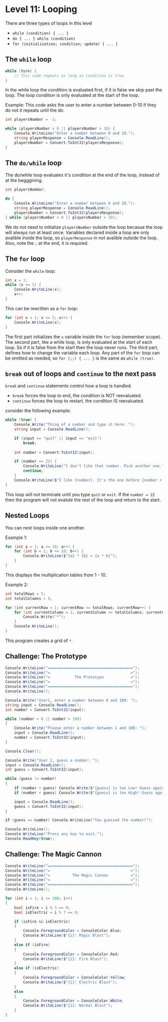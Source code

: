 # Level 11: Looping
There are three types of loops in this level
- `while (condition) { ... }`
- `do { ... } while (condition)`
- `for (initialization; condition; update) { ... }`

## The `while` loop
```csharp
while (ture) {
    // This code repeats as long as condition is true.
}
```
In the while loop the condition is evaluated first, if it is false we skip past the loop. The loop condition is only evaluated at the start of the loop. 

Example: This code asks the user to enter a number between 0-10 if they do not it repeats until the do. 
```csharp
int playersNumber = -1;

while (playersNumber < 0 || playersNumber > 10) {
    Console.WriteLine("Enter a number between 0 and 10.");
    string playerResponse = Console.ReadLine();
    playersNumber = Convert.ToInt32(playersResponse);
}
```

## The `do/while` loop
The do/while loop evaluates it's condition at the end of the loop, instead of at the begggining. 
```csharp
int playersNumber;

do {
    Console.WriteLine("Enter a number between 0 and 10.");
    string playerResponse = Console.ReadLine();
    playersNumber = Convert.ToInt32(playersResponse);
} while (playersNumber < 0 || playersNumber > 10);
```
We do not need to initialize `playersNumber` outside the loop becasue the loop will always run at least once. Variables declared inside a loop are only avalible inside the loop, so `playerResponse` in not avalible outside the loop. Also, note the `;` at the end, it is required. 

## The `for` loop
Consider the `while` loop:
```csharp
int x = 1;
while (x <= 5) {
    Console.WriteLine(x);
    x++;
}
```
This can be rewritten as a `for` loop:
```csharp
for (int x = 1; x <= 5; x++) {
    Console.WriteLine(x);
}
```
The first part initializes the `x` variable inside the `for` loop (remember scope). The second part, like a while loop, is only evaluated at the start of each loop. So if it is false from the start then the loop never runs. The third part, defines how to change the variable each loop. Any part of the `for` loop can be omitted as needed, so `for (;;) { ... }` is the same as `while (true)`.

## `break` out of loops and `continue` to the next pass
`break` and `continue` statements control how a loop is handled. 
- `break` forces the loop to end, the condition is NOT reevaluated.  
- `continue` forces the loop to restart, the condition IS reevaluated.

consider the following example:
```csharp
while (true) {
    Console.Write("Thing of a number and type it here: ");
    string input = Console.ReadLine();

    if (input == "quit" || input == "exit") 
        break;
    
    int number = Convert.ToInt32(input);

    if (number == 22) {
        Console.WriteLine("I don't like that number. Pick another one.");
        continue;
    }
    Console.WriteLine($"I like {number}. It's the one before {number + 1}!");
}
```

This loop will not terminate until you type `quit` or `exit`. If the `number = 22` then the program will not evalute the rest of the loop and return to the start. 

## Nested Loops
You can nest loops inside one another. 

Example 1: 
```csharp
for (int a = 1; a <= 10; a++) {
    for (int b = 1; b <= 10; b++) {
        Console.WriteLine($"{a} * {b} = {a * b}");
    }
}
```
This displays the multiplication tables from 1 - 10.

Example 2:
```csharp
int totalRows = 5;
int totalColumns = 5;

for (int currentRow = 1; currentRow <= totalRows; currentRow++) {
    for (int currentColumn = 1; currentColumn <= totalColumns; currentColumn++) {
        Console.Write("*");
    }
    Console.WriteLine();
}
```
This program creates a grid of `*`. 

## Challenge: The Prototype
```cs
Console.WriteLine("======================================");
Console.WriteLine("=                                    =");
Console.WriteLine("=           The Prototype            =");
Console.WriteLine("=                                    =");
Console.WriteLine("======================================");
Console.WriteLine();

Console.Write("User1, enter a number between 0 and 100: ");
string input = Console.ReadLine();
int number = Convert.ToInt32(input);

while (number < 0 || number > 100)
{
    Console.Write("Please enter a number between 1 and 100: ");
    input = Console.ReadLine();
    number = Convert.ToInt32(input);
}

Console.Clear();

Console.Write("User 2, guess a number: ");
input = Console.ReadLine();
int guess = Convert.ToInt32(input);

while (guess != number)
{
    if (number > guess) Console.Write($"{guess} is too Low! Guess again: ");
    if (number < guess) Console.Write($"{guess} is too High! Guess again: ");

    input = Console.ReadLine();
    guess = Convert.ToInt32(input);
}

if (guess == number) Console.WriteLine("You guessed the number!");

Console.WriteLine();
Console.WriteLine("Press any key to exit.");
Console.ReadKey(true);
```

## Challenge: The Magic Cannon
```cs
Console.WriteLine("======================================");
Console.WriteLine("=                                    =");
Console.WriteLine("=          The Magic Cannon          =");
Console.WriteLine("=                                    =");
Console.WriteLine("======================================");
Console.WriteLine();

for (int i = 1; i <= 100; i++)
{
    bool isFire = i % 3 == 0;
    bool isElectric = i % 7 == 0;

    if (isFire && isElectric)
    {
        Console.ForegroundColor = ConsoleColor.Blue;
        Console.WriteLine($"{i}: Magic Blast");
    }
    else if (isFire)
    {
        Console.ForegroundColor = ConsoleColor.Red;
        Console.WriteLine($"{i}: Fire Blast");
    }
    else if (isElectric)
    {
        Console.ForegroundColor = ConsoleColor.Yellow;
        Console.WriteLine($"{i}: Electric Blast");
    }
    else
    {
        Console.ForegroundColor = ConsoleColor.White;
        Console.WriteLine($"{i}: Normal Blast");
    }
}
```